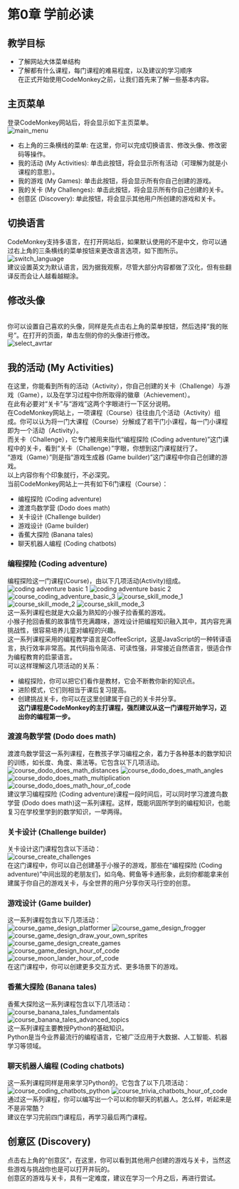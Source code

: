 # 第0章 学前必读 #
## 教学目标 ##
* 了解网站大体菜单结构<br>
* 了解都有什么课程，每门课程的难易程度，以及建议的学习顺序<br>
在正式开始使用CodeMonkey之前，让我们首先来了解一些基本内容。<br>
## 主页菜单 ##
登录CodeMonkey网站后，将会显示如下主页菜单。<br>
![main_menu](https://github.com/icuic/cm/raw/master/image/0_need_to_know/main_menu.png "主页菜单")
* 右上角的三条横线的菜单: 在这里，你可以完成切换语言、修改头像、修改密码等操作。
* 我的活动 (My Activities): 单击此按钮，将会显示所有活动（可理解为就是小课程的意思）。
* 我的游戏 (My Games): 单击此按钮，将会显示所有你自己创建的游戏。
* 我的关卡 (My Challenges): 单击此按钮，将会显示所有你自己创建的关卡。
* 创意区 (Discovery): 单此按钮，将会显示其他用户所创建的游戏和关卡。
## 切换语言 ##
CodeMonkey支持多语言，在打开网站后，如果默认使用的不是中文，你可以通过右上角的三条横线的菜单按钮来更改语言选项，如下图所示。<br>
![switch_language](https://github.com/icuic/cm/raw/master/image/0_need_to_know/switch_language.png "切换语言")
<br>建议设置英文为默认语言，因为据我观察，尽管大部分内容都做了汉化，但有些翻译反而会让人越看越糊涂。<br>
## 修改头像 ##
<br>你可以设置自己喜欢的头像，同样是先点击右上角的菜单按钮，然后选择“我的账号”。在打开的页面，单击左侧的你的头像进行修改。<br>
![select_avrtar](https://github.com/icuic/cm/raw/master/image/0_need_to_know/select_avrtar.png "修改头像")
## 我的活动 (My Activities) ##
在这里，你能看到所有的活动（Activity），你自己创建的关卡（Challenge）与游戏（Game），以及在学习过程中你所取得的徽章（Achievement）。<br>
在此有必要对“关卡”与“游戏”这两个字眼进行一下区分说明。<br>
在CodeMonkey网站上，一项课程（Course）往往由几个活动（Activity）组成。你可以认为将一门大课程（Course）分解成了若干门小课程，每一门小课程即为一个活动（Activity）。<br>
而关卡（Challenge），它专门被用来指代“编程探险 (Coding adventure)”这门课程中的关卡，看到“关卡（Challenge）”字眼，你想到这门课程就行了。<br>
“游戏（Game）”则是指“游戏生成器 (Game builder)”这门课程中你自己创建的游戏。<br>
以上内容你有个印象就行，不必深究。<br>
当前CodeMonkey网站上一共有如下6门课程（Course）：<br>
* 编程探险 (Coding adventure)
* 渡渡鸟数学营 (Dodo does math)
* 关卡设计 (Challenge builder)
* 游戏设计 (Game builder)
* 香蕉大探险 (Banana tales)
* 聊天机器人编程 (Coding chatbots)
### 编程探险 (Coding adventure)
编程探险这一门课程(Course)，由以下几项活动(Activity)组成。<br>
![coding adventure basic 1](image/0_need_to_know/course_coding_adventure_basic_1.png) ![coding adventure basic 2](image/0_need_to_know/course_coding_adventure_basic_2.png) ![course_coding_adventure_basic_3](image/0_need_to_know/course_coding_adventure_basic_3.png) ![course_skill_mode_1](image/0_need_to_know/course_skill_mode_1.png) ![course_skill_mode_2](image/0_need_to_know/course_skill_mode_2.png) ![course_skill_mode_3](image/0_need_to_know/course_skill_mode_3.png) <br>
这一系列课程也就是大众最为熟知的小猴子捡香蕉的游戏。<br>
小猴子抢回香蕉的故事情节充满趣味，游戏设计把编程知识融入其中，其内容充满挑战性，很容易培养儿童对编程的兴趣。<br>
这一系列课程采用的编程教学语言是CoffeeScript，这是JavaScript的一种转译语言，执行效率非常高。其代码指令简洁、可读性强，非常接近自然语言，很适合作为编程教育的启蒙语言。<br>
可以这样理解这几项活动的关系：<br>
* 编程探险，你可以把它们看作是教材，它会不断教你新的知识点。<br>
* 进阶模式，它们则相当于课后复习提高。<br>
* 创建挑战关卡，你可以在这里创建属于自己的关卡并分享。<br>
**这门课程是CodeMonkey的主打课程，强烈建议从这一门课程开始学习，迈出你的编程第一步。<br>**
### 渡渡鸟数学营 (Dodo does math) ###
渡渡鸟数学营这一系列课程，在教孩子学习编程之余，着力于各种基本的数学知识的训练，如长度、角度、乘法等。它包含以下几项活动。<br>
![course_dodo_does_math_distances](image/0_need_to_know/course_dodo_does_math_distances.png) ![course_dodo_does_math_angles](image/0_need_to_know/course_dodo_does_math_angles.png) ![course_dodo_does_math_multiplication](image/0_need_to_know/course_dodo_does_math_multiplication.png) ![course_dodo_does_math_hour_of_code](image/0_need_to_know/course_dodo_does_math_hour_of_code.png)<br>
建议学习编程探险 (Coding adventure)课程一段时间后，可以同时学习渡渡鸟数学营 (Dodo does math)这一系列课程。这样，既能巩固所学到的编程知识，也能复习在学校里学到的数学知识，一举两得。<br>
### 关卡设计 (Challenge builder) ###
关卡设计这门课程包含以下活动：<br>
![course_create_challenges](image/0_need_to_know/course_create_challenges.png)<br>
在这门课程中，你可以自己创建基于小猴子的游戏，那些在“编程探险 (Coding adventure)”中间出现的老朋友们，如乌龟、鳄鱼等卡通形象，此刻你都能拿来创建属于你自己的游戏关卡，与全世界的用户分享你天马行空的创意。<br>
### 游戏设计 (Game builder) ###
这一系列课程包含以下几项活动：<br>
![course_game_design_platformer](image/0_need_to_know/course_game_design_platformer.png) ![course_game_design_frogger](image/0_need_to_know/course_game_design_frogger.png)  ![course_game_design_draw_your_own_sprites](image/0_need_to_know/course_game_design_draw_your_own_sprites.png)  ![course_game_design_create_games](image/0_need_to_know/course_game_design_create_games.png)  ![course_game_design_hour_of_code](image/0_need_to_know/course_game_design_hour_of_code.png) ![course_moon_lander_hour_of_code](image/0_need_to_know/course_moon_lander_hour_of_code.png)<br>
在这门课程中，你可以创建更多交互方式、更多场景下的游戏。<br>
### 香蕉大探险 (Banana tales) ###
香蕉大探险这一系列课程包含以下几项活动：<br>
![course_banana_tales_fundamentals](image/0_need_to_know/course_banana_tales_fundamentals.png) ![course_banana_tales_advanced_topics](image/0_need_to_know/course_banana_tales_advanced_topics.png)<br>
这一系列课程主要教授Python的基础知识。<br>
Python是当今业界最流行的编程语言，它被广泛应用于大数据、人工智能、机器学习等领域。<br>
### 聊天机器人编程 (Coding chatbots) ###
这一系列课程同样是用来学习Python的，它包含了以下几项活动：<br>
![course_coding_chatbots_python](image/0_need_to_know/course_coding_chatbots_python.png) ![course_trivia_chatbots_hour_of_code](image/0_need_to_know/course_trivia_chatbots_hour_of_code.png)<br>
通过这一系列课程，你可以编写出一个可以和你聊天的机器人。怎么样，听起来是不是非常酷？<br>
建议在学习完前四门课程后，再学习最后两门课程。
## 创意区 (Discovery) ##
点击右上角的“创意区”，在这里，你可以看到其他用户创建的游戏与关卡，当然这些游戏与挑战你也是可以打开并玩的。<br>
创意区的游戏与关卡，具有一定难度，建议在学习一个月之后，再进行尝试。<br>
